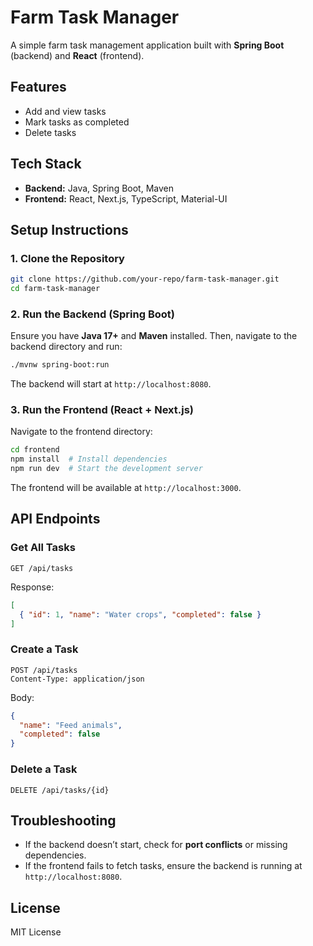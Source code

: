 # Farm Task Manager

A simple farm task management application built with **Spring Boot** (backend) and **React** (frontend).

## Features
- Add and view tasks
- Mark tasks as completed
- Delete tasks

## Tech Stack
- **Backend:** Java, Spring Boot, Maven
- **Frontend:** React, Next.js, TypeScript, Material-UI

## Setup Instructions

### 1. Clone the Repository
```sh
git clone https://github.com/your-repo/farm-task-manager.git
cd farm-task-manager
```

### 2. Run the Backend (Spring Boot)
Ensure you have **Java 17+** and **Maven** installed. Then, navigate to the backend directory and run:
```sh
./mvnw spring-boot:run
```

The backend will start at `http://localhost:8080`.

### 3. Run the Frontend (React + Next.js)
Navigate to the frontend directory:
```sh
cd frontend
npm install  # Install dependencies
npm run dev  # Start the development server
```
The frontend will be available at `http://localhost:3000`.

## API Endpoints

### Get All Tasks
```http
GET /api/tasks
```
Response:
```json
[
  { "id": 1, "name": "Water crops", "completed": false }
]
```

### Create a Task
```http
POST /api/tasks
Content-Type: application/json
```
Body:
```json
{
  "name": "Feed animals",
  "completed": false
}
```

### Delete a Task
```http
DELETE /api/tasks/{id}
```

## Troubleshooting
- If the backend doesn’t start, check for **port conflicts** or missing dependencies.
- If the frontend fails to fetch tasks, ensure the backend is running at `http://localhost:8080`.

## License
MIT License


